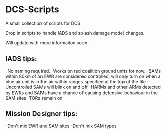 # DCS-Scripts
A small collection of scripts for DCS


Drop in scripts to handle IADS and splash damage model changes.

Will update with more informaiton soon.

## IADS tips: 
 -No naming required.
 -Works on red coalition ground units for now.
 -SAMs within 80km of an EWR are considered controlled, will only turn on when a blue air unit is in the air within ranges specified at the top of the file
 -Uncontrolled SAMs will blink on and off
 -HARMs and other ARMs detected by EWRs and SAMs have a chance of causing defensive behaviour in the SAM sites
 -TORs remain on
 
## Mission Designer tips:
 -Don't mix EWR and SAM sites
 -Don't mix SAM types

